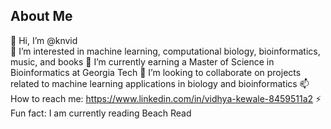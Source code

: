 ## About Me
👋 Hi, I’m @knvid \
👀 I’m interested in machine learning, computational biology, bioinformatics, music, and books
🌱 I’m currently earning a Master of Science in Bioinformatics at Georgia Tech
💞️ I’m looking to collaborate on projects related to machine learning applications in biology and bioinformatics
📫 How to reach me: https://www.linkedin.com/in/vidhya-kewale-8459511a2
⚡ Fun fact: I am currently reading Beach Read

